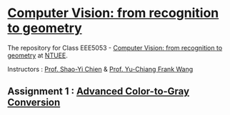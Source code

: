 # [Computer Vision: from recognition to geometry](http://media.ee.ntu.edu.tw/courses/cv/18F/)
The repository for Class EEE5053 - [Computer Vision: from recognition to geometry](http://media.ee.ntu.edu.tw/courses/cv/18F/) at [NTUEE](https://web.ee.ntu.edu.tw/).

Instructors : [Prof. Shao-Yi Chien](http://media.ee.ntu.edu.tw/member/#nevigator) & [Prof. Yu-Chiang Frank Wang](http://vllab.ee.ntu.edu.tw/members.html)
## Assignment 1 : [Advanced Color-to-Gray Conversion](./Assignment1)
